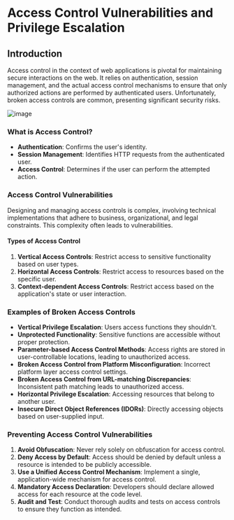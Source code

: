 # Access Control Vulnerabilities and Privilege Escalation

## Introduction

Access control in the context of web applications is pivotal for maintaining secure interactions on the web. It relies on authentication, session management, and the actual access control mechanisms to ensure that only authorized actions are performed by authenticated users. Unfortunately, broken access controls are common, presenting significant security risks.

![image](https://github.com/vsang181/Appsec-Cheatsheet-Port-Swigger-/assets/28651683/5cab0175-b719-4386-86be-ca2dd1d340ff)

### What is Access Control?

- **Authentication**: Confirms the user's identity.
- **Session Management**: Identifies HTTP requests from the authenticated user.
- **Access Control**: Determines if the user can perform the attempted action.

### Access Control Vulnerabilities
Designing and managing access controls is complex, involving technical implementations that adhere to business, organizational, and legal constraints. This complexity often leads to vulnerabilities.

#### Types of Access Control

1. **Vertical Access Controls**: Restrict access to sensitive functionality based on user types.
2. **Horizontal Access Controls**: Restrict access to resources based on the specific user.
3. **Context-dependent Access Controls**: Restrict access based on the application's state or user interaction.

### Examples of Broken Access Controls

- **Vertical Privilege Escalation**: Users access functions they shouldn't.
- **Unprotected Functionality**: Sensitive functions are accessible without proper protection.
- **Parameter-based Access Control Methods**: Access rights are stored in user-controllable locations, leading to unauthorized access.
- **Broken Access Control from Platform Misconfiguration**: Incorrect platform layer access control settings.
- **Broken Access Control from URL-matching Discrepancies**: Inconsistent path matching leads to unauthorized access.
- **Horizontal Privilege Escalation**: Accessing resources that belong to another user.
- **Insecure Direct Object References (IDORs)**: Directly accessing objects based on user-supplied input.

### Preventing Access Control Vulnerabilities

1. **Avoid Obfuscation**: Never rely solely on obfuscation for access control.
2. **Deny Access by Default**: Access should be denied by default unless a resource is intended to be publicly accessible.
3. **Use a Unified Access Control Mechanism**: Implement a single, application-wide mechanism for access control.
4. **Mandatory Access Declaration**: Developers should declare allowed access for each resource at the code level.
5. **Audit and Test**: Conduct thorough audits and tests on access controls to ensure they function as intended.


